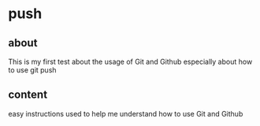 # push
## about
This is my first test about the usage of Git and Github
especially about how to use git push

## content
easy instructions used to help me understand how to use Git and Github
